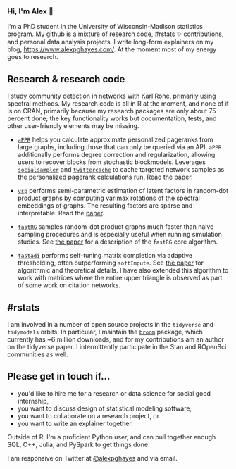 ### Hi, I'm Alex 👋

I'm a PhD student in the University of Wisconsin-Madison statistics program. My github is a mixture of research code, #rstats ✨ contributions, and personal data analysis projects. I write long-form explainers on my blog, https://www.alexpghayes.com/. At the moment most of my energy goes to research.

## Research & research code

I study community detection in networks with [Karl Rohe](http://pages.stat.wisc.edu/~karlrohe/homepage/Welcome.html), primarily using spectral methods. My research code is all in R at the moment, and none of it is on CRAN, primarily because my research packages are only about 75 percent done; the key functionality works but documentation, tests, and other user-friendly elements may be missing.

- [`aPPR`](https://rohelab.github.io/aPPR/) helps you calculate approximate personalized pageranks from large graphs, including those that can only be queried via an API. `aPPR` additionally performs degree correction and regularization, allowing users to recover blocks from stochastic blockmodels. Leverages [`socialsampler`](https://github.com/alexpghayes/socialsampler) and [`twittercache`](https://github.com/alexpghayes/twittercache) to cache targeted network samples as the personalized pagerank calculations run. Read the [paper](https://arxiv.org/abs/1910.12937).

- [`vsp`](https://github.com/RoheLab/vsp) performs semi-parametric estimation of latent factors in random-dot product graphs by computing varimax rotations of the spectral embeddings of graphs. The resulting factors are sparse and interpretable. Read the [paper](https://arxiv.org/abs/2004.05387).

- [`fastRG`](https://rohelab.github.io/fastRG/) samples random-dot product graphs much faster than naive sampling procedures and is especially useful when running simulation studies. See [the paper](https://arxiv.org/abs/1703.02998) for a description of the `fastRG` core algorithm.

- [`fastadi`](https://github.com/RoheLab/fastadi) performs self-tuning matrix completion via adaptive thresholding, often outperforming `softImpute`. See [the paper](https://www.tandfonline.com/doi/full/10.1080/10618600.2018.1518238) for algorithmic and theoretical details. I have also extended this algorithm to work with matrices where the entire upper triangle is observed as part of some work on citation networks.

## #rstats

I am involved in a number of open source projects in the `tidyverse` and `tidymodels` orbits. In particular, I maintain the [`broom`](https://broom.tidymodels.org/) package, which currently has ~6 million downloads, and for my contributions am an author on the tidyverse paper. I intermittently participate in the Stan and ROpenSci communities as well.

## Please get in touch if...

- you'd like to hire me for a research or data science for social good internship,
- you want to discuss design of statistical modeling software,
- you want to collaborate on a research project, or
- you want to write an explainer together.

Outside of R, I'm a proficient Python user, and can pull together enough SQL, C++, Julia, and PySpark to get things done.

I am responsive on Twitter at [@alexpghayes](https://twitter.com/alexpghayes) and via email.

